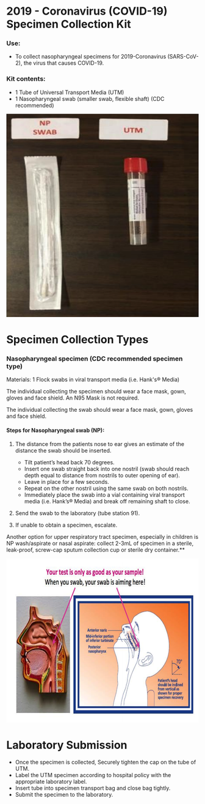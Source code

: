 # 2019 - Coronavirus (COVID-19) Specimen Collection Kit

### Use: 
* To collect nasopharyngeal specimens for 2019-Coronavirus (SARS-CoV-2), the virus that causes COVID-19.

### Kit contents:
* 1 Tube of Universal Transport Media (UTM)
* 1 Nasopharyngeal swab (smaller swab, flexible shaft) (CDC recommended)

![](assets/specimen-collection-kit.png)

# Specimen Collection Types

### Nasopharyngeal specimen (CDC recommended specimen type)
Materials: 1 Flock swabs in viral transport media (i.e. Hank's® Media)

The individual collecting the specimen should wear a face mask, gown, gloves and face shield. An N95 Mask is not required.

The individual collecting the swab should wear a face mask, gown, gloves and face shield.

#### Steps for Nasopharyngeal swab (NP):

1. The distance from the patients nose to ear gives an estimate of the distance the swab should be inserted.

    * Tilt patient’s head back 70 degrees.
    * Insert one swab straight back into one nostril (swab should reach depth equal to distance from nostrils to outer opening of ear).
    * Leave in place for a few seconds.
    * Repeat on the other nostril using the same swab on both nostrils.
    * Immediately place the swab into a vial containing viral transport media (i.e. Hank’s® Media) and break off remaining shaft to close.

2. Send the swab to the laboratory (tube station 91).

3. If unable to obtain a specimen, escalate.

Another option for upper respiratory tract specimen, especially in children is NP wash/aspirate or nasal aspirate: collect 2-3mL of specimen in a sterile, leak-proof, screw-cap sputum collection cup or sterile dry container.**

![](assets/nasopharyngeal-specimen.png)

# Laboratory Submission

* Once the specimen is collected, Securely tighten the cap on the tube of UTM.
* Label the UTM specimen according to hospital policy with the appropriate laboratory label.
* Insert tube into specimen transport bag and close bag tightly.
* Submit the specimen to the laboratory.
